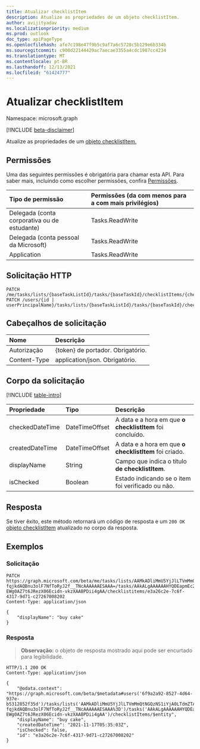 ```yaml
---
title: Atualizar checklistItem
description: Atualize as propriedades de um objeto checklistItem.
author: avijityadav
ms.localizationpriority: medium
ms.prod: outlook
doc_type: apiPageType
ms.openlocfilehash: afe7c198e47f9b5c9af7a6c5728c5b129e6b334b
ms.sourcegitcommit: c900d22144429ac7aecae3355a4cdc1987cc4234
ms.translationtype: MT
ms.contentlocale: pt-BR
ms.lasthandoff: 12/13/2021
ms.locfileid: "61424777"
---
```

# <a name="update-checklistitem"></a>Atualizar checklistItem
Namespace: microsoft.graph

[!INCLUDE [beta-disclaimer](../../includes/beta-disclaimer.md)]

Atualize as propriedades de um [objeto checklistItem.](../resources/checklistitem.md)

## <a name="permissions"></a>Permissões
Uma das seguintes permissões é obrigatória para chamar esta API. Para saber mais, incluindo como escolher permissões, confira [Permissões](/graph/permissions-reference).

|Tipo de permissão|Permissões (da com menos para a com mais privilégios)|
|:---|:---|
|Delegada (conta corporativa ou de estudante)|Tasks.ReadWrite|
|Delegada (conta pessoal da Microsoft)|Tasks.ReadWrite|
|Application|Tasks.ReadWrite|

## <a name="http-request"></a>Solicitação HTTP

<!-- {
  "blockType": "ignored"
}
-->
``` http
PATCH /me/tasks/lists/{baseTaskListId}/tasks/{baseTaskId}/checklistItems/{checklistItemId}
PATCH /users/{id | userPrincipalName}/tasks/lists/{baseTaskListId}/tasks/{baseTaskId}/checklistItems/{checklistItemId}
```

## <a name="request-headers"></a>Cabeçalhos de solicitação
|Nome|Descrição|
|:---|:---|
|Autorização|{token} de portador. Obrigatório.|
|Content-Type|application/json. Obrigatório.|

## <a name="request-body"></a>Corpo da solicitação
[!INCLUDE [table-intro](../../includes/update-property-table-intro.md)]


|Propriedade|Tipo|Descrição|
|:---|:---|:---|
|checkedDateTime|DateTimeOffset|A data e a hora em que **o checklistItem** foi concluído.|
|createdDateTime|DateTimeOffset|A data e a hora em que **o checklistItem** foi criado.|
|displayName|String|Campo que indica o título **de checklistItem**.|
|isChecked|Boolean|Estado indicando se o item foi verificado ou não.|



## <a name="response"></a>Resposta

Se tiver êxito, este método retornará um código de resposta e um `200 OK` [objeto checklistItem](../resources/checklistitem.md) atualizado no corpo da resposta.

## <a name="examples"></a>Exemplos

### <a name="request"></a>Solicitação
<!-- {
  "blockType": "request",
  "name": "update_checklistitem"
}
-->
``` http
PATCH https://graph.microsoft.com/beta/me/tasks/lists/AAMkADliMmU5YjJlLTVmMmQtNGQzNS1iYjA0LTdmZTA2NTI0MTE5YwAuAAAAAADdOMUbUmCfTKa7OC-fqjkdAQBnu3olF7NfToRyJ2f__TNcAAAAAAESAAA=/tasks/AAkALgAAAAAAHYQDEapmEc2byACqAC-EWg0AZ7t6JRezX06Ecidn-vkzXAABPDii4gAA/checklistitems/e3a26c2e-7c6f-4317-9d71-c27267008202
Content-Type: application/json

{
    "displayName": "buy cake"
}
```


### <a name="response"></a>Resposta
>**Observação:** o objeto de resposta mostrado aqui pode ser encurtado para legibilidade.
<!-- {
  "blockType": "response",
  "truncated": true,
  "@odata.type": "microsoft.graph.checklistItem"
}
-->
``` http
HTTP/1.1 200 OK
Content-Type: application/json

{
    "@odata.context": "https://graph.microsoft.com/beta/$metadata#users('6f9a2a92-8527-4d64-937e-b5312852f35d')/tasks/lists('AAMkADliMmU5YjJlLTVmMmQtNGQzNS1iYjA0LTdmZTA2NTI0MTE5YwAuAAAAAADdOMUbUmCfTKa7OC-fqjkdAQBnu3olF7NfToRyJ2f__TNcAAAAAAESAAA%3D')/tasks('AAkALgAAAAAAHYQDEapmEc2byACqAC-EWg0AZ7t6JRezX06Ecidn-vkzXAABPDii4gAA')/checklistItems/$entity",
    "displayName": "buy cake",
    "createdDateTime": "2021-11-17T05:35:03Z",
    "isChecked": false,
    "id": "e3a26c2e-7c6f-4317-9d71-c27267008202"
}
```

